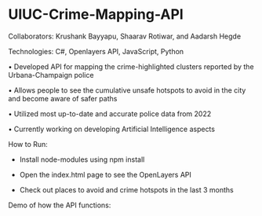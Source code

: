 # UIUC-Crime-Mapping-API

Collaborators: Krushank Bayyapu, Shaarav Rotiwar, and Aadarsh Hegde

Technologies: C#, Openlayers API, JavaScript, Python

• Developed API for mapping the crime-highlighted clusters
reported by the Urbana-Champaign police

• Allows people to see the cumulative unsafe hotspots to avoid
in the city and become aware of safer paths

• Utilized most up-to-date and accurate police data from 2022

• Currently working on developing Artificial Intelligence aspects

How to Run:

- Install node-modules using npm install

- Open the index.html page to see the OpenLayers API

- Check out places to avoid and crime hotspots in the last 3 months

Demo of how the API functions:



